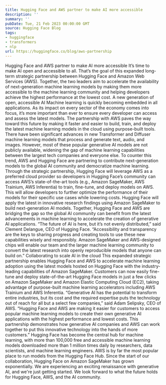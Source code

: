 ```yaml
---
title: Hugging Face and AWS partner to make AI more accessible
description: ''
summary: ''
pubDate: Tue, 21 Feb 2023 00:00:00 GMT
source: Hugging Face Blog
tags:
- huggingface
- transformers
- nlp
url: https://huggingface.co/blog/aws-partnership
---
```


Hugging Face and AWS partner to make AI more accessible
It’s time to make AI open and accessible to all. That’s the goal of this expanded long-term strategic partnership between Hugging Face and Amazon Web Services (AWS). Together, the two leaders aim to accelerate the availability of next-generation machine learning models by making them more accessible to the machine learning community and helping developers achieve the highest performance at the lowest cost.
A new generation of open, accessible AI
Machine learning is quickly becoming embedded in all applications. As its impact on every sector of the economy comes into focus, it’s more important than ever to ensure every developer can access and assess the latest models. The partnership with AWS paves the way toward this future by making it faster and easier to build, train, and deploy the latest machine learning models in the cloud using purpose-built tools.
There have been significant advances in new Transformer and Diffuser machine learning models that process and generate text, audio, and images. However, most of these popular generative AI models are not publicly available, widening the gap of machine learning capabilities between the largest tech companies and everyone else. To counter this trend, AWS and Hugging Face are partnering to contribute next-generation models to the global AI community and democratize machine learning. Through the strategic partnership, Hugging Face will leverage AWS as a preferred cloud provider so developers in Hugging Face’s community can access AWS’s state-of-the-art tools (e.g., Amazon SageMaker, AWS Trainium, AWS Inferentia) to train, fine-tune, and deploy models on AWS. This will allow developers to further optimize the performance of their models for their specific use cases while lowering costs. Hugging Face will apply the latest in innovative research findings using Amazon SageMaker to build next-generation AI models. Together, Hugging Face and AWS are bridging the gap so the global AI community can benefit from the latest advancements in machine learning to accelerate the creation of generative AI applications.
“The future of AI is here, but it’s not evenly distributed,” said Clement Delangue, CEO of Hugging Face. “Accessibility and transparency are the keys to sharing progress and creating tools to use these new capabilities wisely and responsibly. Amazon SageMaker and AWS-designed chips will enable our team and the larger machine learning community to convert the latest research into openly reproducible models that anyone can build on.”
Collaborating to scale AI in the cloud
This expanded strategic partnership enables Hugging Face and AWS to accelerate machine learning adoption using the latest models hosted on Hugging Face with the industry-leading capabilities of Amazon SageMaker. Customers can now easily fine-tune and deploy state-of-the-art Hugging Face models in just a few clicks on Amazon SageMaker and Amazon Elastic Computing Cloud (EC2), taking advantage of purpose-built machine learning accelerators including AWS Trainium and AWS Inferentia.
“Generative AI has the potential to transform entire industries, but its cost and the required expertise puts the technology out of reach for all but a select few companies,” said Adam Selipsky, CEO of AWS. “Hugging Face and AWS are making it easier for customers to access popular machine learning models to create their own generative AI applications with the highest performance and lowest costs. This partnership demonstrates how generative AI companies and AWS can work together to put this innovative technology into the hands of more customers.”
Hugging Face has become the central hub for machine learning, with more than 100,000 free and accessible machine learning models downloaded more than 1 million times daily by researchers, data scientists, and machine learning engineers. AWS is by far the most popular place to run models from the Hugging Face Hub. Since the start of our collaboration, Hugging Face on Amazon SageMaker has grown exponentially. We are experiencing an exciting renaissance with generative AI, and we're just getting started. We look forward to what the future holds for Hugging Face, AWS, and the AI community.